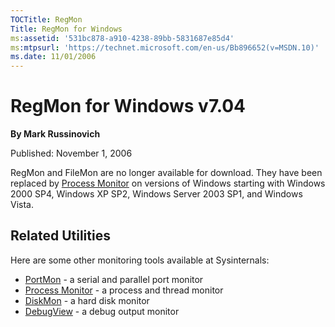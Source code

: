 ```yaml
--- 
TOCTitle: RegMon
Title: RegMon for Windows
ms:assetid: '531bc878-a910-4238-89bb-5831687e85d4'
ms:mtpsurl: 'https://technet.microsoft.com/en-us/Bb896652(v=MSDN.10)'
ms.date: 11/01/2006
---
```


RegMon for Windows v7.04
========================

**By Mark Russinovich**

Published: November 1, 2006

RegMon and FileMon are no longer available for download. They have been
replaced by [Process Monitor](procmon.md) on versions
of Windows starting with Windows 2000 SP4, Windows XP SP2, Windows
Server 2003 SP1, and Windows Vista.

## Related Utilities

Here are some other monitoring tools available at Sysinternals:

-   [PortMon](portmon.md) -
    a serial and parallel port monitor
-   [Process
    Monitor](procmon.md) -
    a process and thread monitor
-   [DiskMon](diskmon.md) -
    a hard disk monitor
-   [DebugView](debugview.md) -
    a debug output monitor  
      
